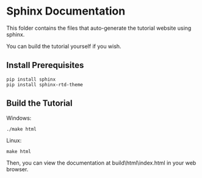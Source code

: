 # Sphinx Documentation

This folder contains the files that auto-generate the tutorial website using sphinx.

You can build the tutorial yourself if you wish.

## Install Prerequisites

```
pip install sphinx
pip install sphinx-rtd-theme
```

## Build the Tutorial

Windows:

```
./make html
```

Linux:

```
make html
```

Then, you can view the documentation at build\html\index.html in your web browser.
